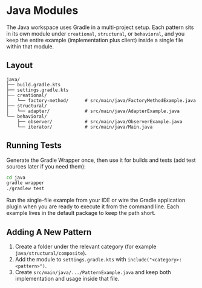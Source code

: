 # Java Modules

The Java workspace uses Gradle in a multi-project setup. Each pattern sits in its own module under `creational`, `structural`, or `behavioral`, and you keep the entire example (implementation plus client) inside a single file within that module.

## Layout

```
java/
├── build.gradle.kts
├── settings.gradle.kts
├── creational/
│   └── factory-method/      # src/main/java/FactoryMethodExample.java
├── structural/
│   └── adapter/             # src/main/java/AdapterExample.java
└── behavioral/
    ├── observer/            # src/main/java/ObserverExample.java
    └── iterator/            # src/main/java/Main.java
```

## Running Tests

Generate the Gradle Wrapper once, then use it for builds and tests (add test sources later if you need them):

```bash
cd java
gradle wrapper
./gradlew test
```

Run the single-file example from your IDE or wire the Gradle application plugin when you are ready to execute it from the command line. Each example lives in the default package to keep the path short.

## Adding A New Pattern

1. Create a folder under the relevant category (for example `java/structural/composite`).
2. Add the module to `settings.gradle.kts` with `include("<category>:<pattern>")`.
3. Create `src/main/java/.../PatternExample.java` and keep both implementation and usage inside that file.
